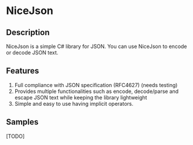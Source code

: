 # NiceJson

## Description
NiceJson is a simple C# library for JSON. You can use NiceJson to encode or decode JSON text.

## Features
1. Full compliance with JSON specification (RFC4627) (needs testing)
2. Provides multiple functionalities such as encode, decode/parse and escape JSON text while keeping the library lightweight
3. Simple and easy to use having implicit operators.

## Samples

[TODO]
